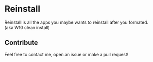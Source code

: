 # Reinstall 

Reinstall is all the apps you maybe wants to reinstall after you formated. (aka W10 clean install)

## Contribute

Feel free to contact me, open an issue or make a pull request!